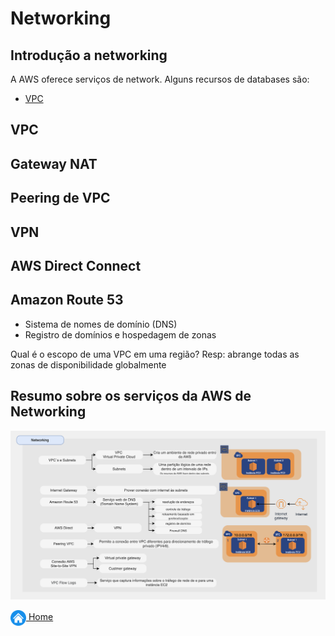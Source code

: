 # Networking

## Introdução a networking

A AWS oferece serviços de network.
Alguns recursos de databases são:

* [VPC](#vpc)


## VPC


## Gateway NAT


## Peering de VPC


## VPN


## AWS Direct Connect


## Amazon Route 53
- Sistema de nomes de domínio (DNS)
- Registro de domínios e hospedagem de zonas



Qual é o escopo de uma VPC em uma região?
Resp: abrange todas as zonas de disponibilidade globalmente


## Resumo sobre os serviços da AWS de Networking

![Resumo Networking](../images/06_fig_networking.png)

[<img align="center" src="../images/botao-home.png" height="25" width="25"/> Home](../README.md)